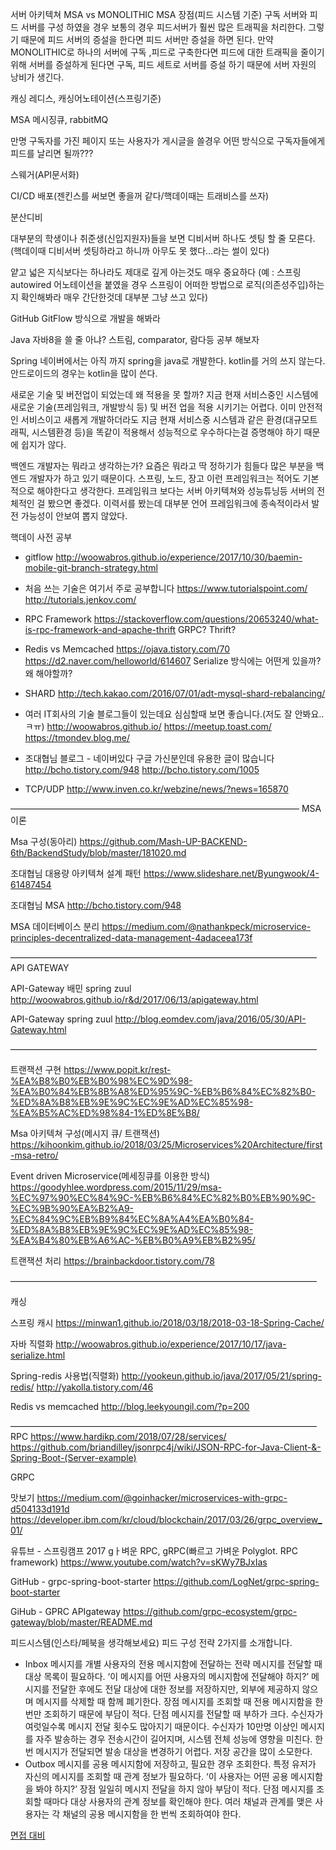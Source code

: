 서버 아키텍쳐
MSA vs MONOLITHIC
MSA 장점(피드 시스템 기준)
구독 서버와 피드 서버를 구성 하였을 경우 보통의 경우 피드서버가 훨씬 많은 트래픽을 처리한다. 그렇기 때문에 피드 서버의 증설을 한다면 피드 서버만 증설을 하면 된다. 만약 MONOLITHIC로 하나의 서버에 구독 ,피드로 구축한다면 피드에 대한 트래픽을 줄이기 위해 서버를 증설하게 된다면 구독, 피드 세트로 서버를 증설 하기 때문에 서버 자원의 낭비가 생긴다.

캐싱
레디스, 캐싱어노테이션(스프링기준)

MSA
메시징큐, rabbitMQ

만명 구독자를 가진 페이지 또는 사용자가 게시글을 쓸경우 어떤 방식으로 구독자들에게 피드를 날리면 될까???

스웨거(API문서화)

CI/CD 배포(젠킨스를 써보면 좋을꺼 같다/핵데이때는 트래비스를 쓰자)

분산디비

대부분의 학생이나 취준생(신입지원자)들을 보면 디비서버 하나도 셋팅 할 줄 모른다.
(핵데이때 디비서버 셋팅하라고 하니까 아무도 못 했다…라는 썰이 있다)

얕고 넓은 지식보다는 하나라도 제대로 깊게 아는것도 매우 중요하다
(예 : 스프링 autowired 어노테이션을 붙였을 경우 스프링이 어떠한 방법으로 로직(의존성주입)하는지 확인해봐라 매우 간단한것데 대부분 그냥 쓰고 있다)

GitHub
GitFlow 방식으로 개발을 해봐라

Java
자바8을 쓸 줄 아냐? 스트림, comparator, 람다등 공부 해보자

Spring
네이버에서는 아직 까지 spring을 java로 개발한다. kotlin를 거의 쓰지 않는다.
안드로이드의 경우는 kotlin을 많이 쓴다.

새로운 기술 및 버전업이 되었는데 왜 적용을 못 할까?
지금 현재 서비스중인 시스템에 새로운 기술(프레임워크, 개발방식 등) 및 버전 업을 적용 시키기는 어렵다. 이미 안전적인 서비스이고 새롭게 개발하더라도 지금 현재 서비스중 시스템과 같은 환경(대규모트래픽, 시스템환경 등)을 똑같이 적용해서 성능적으로 우수하다는걸 증명해야 하기 때문에 쉽지가 않다. 

백엔드 개발자는 뭐라고 생각하는가?
요즘은 뭐라고 딱 정하기가 힘들다 많은 부분을 백엔드 개발자가 하고 있기 때문이다. 스프링, 노드, 장고 이런 프레임워크는 적어도 기본적으로 해야한다고 생각한다. 프레임워크 보다는 서버 아키텍쳐와 성능튜닝등 서버의 전체적인 걸 봤으면 좋겠다. 이력서를 봤는데 대부분 언어 프레임워크에 종속적이라서 발전 가능성이 안보여 뽑지 않았다.

핵데이 사전 공부
* gitflow
http://woowabros.github.io/experience/2017/10/30/baemin-mobile-git-branch-strategy.html

* 처음 쓰는 기술은 여기서 주로 공부합니다
https://www.tutorialspoint.com/
http://tutorials.jenkov.com/

* RPC Framework
https://stackoverflow.com/questions/20653240/what-is-rpc-framework-and-apache-thrift
GRPC? Thrift?

* Redis vs Memcached
https://ojava.tistory.com/70
https://d2.naver.com/helloworld/614607
Serialize 방식에는 어떤게 있을까? 왜 해야할까?

* SHARD
http://tech.kakao.com/2016/07/01/adt-mysql-shard-rebalancing/

* 여러 IT회사의 기술 블로그들이 있는데요 심심할때 보면 좋습니다.(저도 잘 안봐요..ㅋㅠ)
http://woowabros.github.io/
https://meetup.toast.com/
https://tmondev.blog.me/

* 조대협님 블로그 - 네이버있다 구글 가신분인데 유용한 글이 많습니다
http://bcho.tistory.com/948
http://bcho.tistory.com/1005

* TCP/UDP
http://www.inven.co.kr/webzine/news/?news=165870

—————————————————————————————————
MSA 이론

Msa 구성(동아리)
https://github.com/Mash-UP-BACKEND-6th/BackendStudy/blob/master/181020.md

조대협님 대용량 아키텍쳐 설계 패턴
https://www.slideshare.net/Byungwook/4-61487454

조대협님 MSA
http://bcho.tistory.com/948

MSA 데이터베이스 분리
https://medium.com/@nathankpeck/microservice-principles-decentralized-data-management-4adaceea173f

———————————————————————————————————
API GATEWAY

API-Gateway 배민 spring zuul
http://woowabros.github.io/r&d/2017/06/13/apigateway.html

API-Gateway spring zuul
http://blog.eomdev.com/java/2016/05/30/API-Gateway.html

———————————————————————————————————

트랜잭션 구현
https://www.popit.kr/rest-%EA%B8%B0%EB%B0%98%EC%9D%98-%EA%B0%84%EB%8B%A8%ED%95%9C-%EB%B6%84%EC%82%B0-%ED%8A%B8%EB%9E%9C%EC%9E%AD%EC%85%98-%EA%B5%AC%ED%98%84-1%ED%8E%B8/

Msa 아키텍쳐 구성(메시지 큐/ 트랜잭션)
https://kihoonkim.github.io/2018/03/25/Microservices%20Architecture/first-msa-retro/

Event driven Microservice(메세징큐를 이용한 방식)
https://goodyhlee.wordpress.com/2015/11/29/msa-%EC%97%90%EC%84%9C-%EB%B6%84%EC%82%B0%EB%90%9C-%EC%9B%90%EA%B2%A9-%EC%84%9C%EB%B9%84%EC%8A%A4%EA%B0%84-%ED%8A%B8%EB%9E%9C%EC%9E%AD%EC%85%98-%EA%B4%80%EB%A6%AC-%EB%B0%A9%EB%B2%95/

트랜잭션 처리
https://brainbackdoor.tistory.com/78

———————————————————————————————————

캐싱

스프링 캐시
https://minwan1.github.io/2018/03/18/2018-03-18-Spring-Cache/

자바 직렬화
http://woowabros.github.io/experience/2017/10/17/java-serialize.html

Spring-redis 사용법(직렬화)
http://yookeun.github.io/java/2017/05/21/spring-redis/
http://yakolla.tistory.com/46

Redis vs memcached
http://blog.leekyoungil.com/?p=200

———————————————————————————————————
RPC
https://www.hardikp.com/2018/07/28/services/
https://github.com/briandilley/jsonrpc4j/wiki/JSON-RPC-for-Java-Client-&-Spring-Boot-(Server-example)


GRPC

맛보기
https://medium.com/@goinhacker/microservices-with-grpc-d504133d191d
https://developer.ibm.com/kr/cloud/blockchain/2017/03/26/grpc_overview_01/

유튜브 - 스프링캠프 2017 gㅏ벼운 RPC, gRPC(빠르고 가벼운 Polyglot. RPC framework)
https://www.youtube.com/watch?v=sKWy7BJxIas

GitHub - grpc-spring-boot-starter
https://github.com/LogNet/grpc-spring-boot-starter

GiHub - GPRC APIgateway
https://github.com/grpc-ecosystem/grpc-gateway/blob/master/README.md

피드시스템(인스타/페북을 생각해보세요)
피드 구성 전략 2가지를 소개합니다.
- Inbox
메시지를 개별 사용자의 전용 메시지함에 전달하는 전략
메시지를 전달할 때 대상 목록이 필요하다.
‘이 메시지를 어떤 사용자의 메시지함에 전달해야 하지?’
메시지를 전달한 후에도 전달 대상에 대한 정보를 저장하지만, 외부에 제공하지 않으며 메시지를 삭제할 때 함께 폐기한다.
장점
메시지를 조회할 때 전용 메시지함을 한번만 조회하기 때문에 부담이 적다.
단점
메시지를 전달할 때 부하가 크다.
수신자가 여럿일수록 메시지 전달 횟수도 많아지기 때문이다.
수신자가 10만명 이상인 메시지를 자주 발송하는 경우 전송시간이 길어지며, 시스템 전체 성능에 영향을 미친다.
한번 메시지가 전달되면 발송 대상을 변경하기 어렵다.
저장 공간을 많이 소모한다.
- Outbox
메시지를 공용 메시지함에 저장하고, 필요한 경우 조회한다.
특정 유저가 자신의 메시지를 조회할 때 관계 정보가 필요하다.
‘이 사용자는 어떤 공용 메시지함을 봐야 하지?’
장점
일일히 메시지 전달을 하지 않아 부담이 적다.
단점
메시지를 조회할 때마다 대상 사용자의 관계 정보를 확인해야 한다.
여러 채널과 관계를 맺은 사용자는 각 채널의 공용 메시지함을 한 번씩 조회하여야 한다.

[면접 대비](https://github.com/WeareSoft/tech-interview)